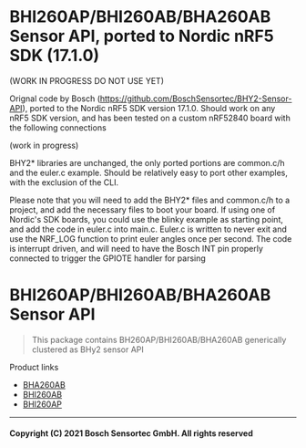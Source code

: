 # BHI260AP/BHI260AB/BHA260AB Sensor API, ported to Nordic nRF5 SDK (17.1.0)

(WORK IN PROGRESS DO NOT USE YET)

Orignal code by Bosch (https://github.com/BoschSensortec/BHY2-Sensor-API), ported to the Nordic nRF5 SDK version 17.1.0. Should work on any nRF5 SDK version, and has been tested on a custom nRF52840 board with the following connections

(work in progress)

BHY2* libraries are unchanged, the only ported portions are common.c/h and the euler.c example. Should be relatively easy to port other examples, with the exclusion of the CLI.

Please note that you will need to add the BHY2* files and common.c/h to a project, and add the necessary files to boot your board. If using one of Nordic's SDK boards, you could use the blinky example as starting point, and add the code in euler.c into main.c. Euler.c is written to never exit and use the NRF_LOG function to print euler angles once per second. The code is interrupt driven, and will need to have the Bosch INT pin properly connected to trigger the GPIOTE handler for parsing


# BHI260AP/BHI260AB/BHA260AB Sensor API

> This package contains BH260AP/BHI260AB/BHA260AB generically clustered as BHy2 sensor API

Product links
- [BHA260AB](https://www.bosch-sensortec.com/products/smart-sensors/bha260ab.html)
- [BHI260AB](https://www.bosch-sensortec.com/products/smart-sensors/bhi260ab.html)
- [BHI260AP](https://www.bosch-sensortec.com/products/smart-sensors/bhi260ap/)

---
#### Copyright (C) 2021 Bosch Sensortec GmbH. All rights reserved
